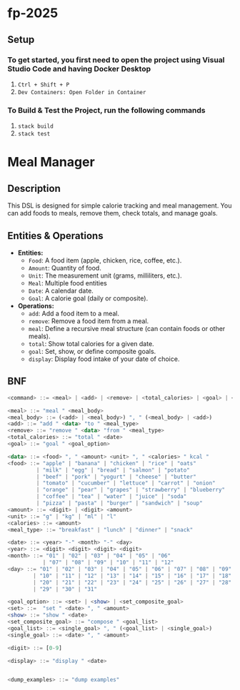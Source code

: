 # fp-2025

## Setup

### To get started, you first need to open the project using Visual Studio Code and having Docker Desktop
1. `Ctrl + Shift + P`
2. `Dev Containers: Open Folder in Container`

### To Build & Test the Project, run the following commands
1. `stack build`
2. `stack test`

# Meal Manager

## Description

This DSL is designed for simple calorie tracking and meal management. You can add foods to meals, remove them, check totals, and manage goals.

## Entities & Operations

- **Entities:**
    - `Food`: A food item (apple, chicken, rice, coffee, etc.).
    - `Amount`: Quantity of food.
    - `Unit`: The measurement unit (grams, milliliters, etc.).
    - `Meal`: Multiple food entities
    - `Date`: A calendar date.
    - `Goal`: A calorie goal (daily or composite).
- **Operations:**
    - `add`: Add a food item to a meal.
    - `remove`: Remove a food item from a meal.
    - `meal`: Define a recursive meal structure (can contain foods or other meals).     
    - `total`: Show total calories for a given date.
    - `goal`: Set, show, or define composite goals.
    - `display`: Display food intake of your date of choice.

## BNF

```haskell
<command> ::= <meal> | <add> | <remove> | <total_calories> | <goal> | <display> | <dump_examples>

<meal> ::= "meal " <meal_body>
<meal_body> ::= (<add> | <meal_body>) ", " (<meal_body> | <add>)
<add> ::= "add " <data> "to " <meal_type>
<remove> ::= "remove " <data> "from " <meal_type>
<total_calories> ::= "total " <date> 
<goal> ::= "goal " <goal_option>

<data> ::= <food> ", " <amount> <unit> ", " <calories> " kcal "
<food> ::= "apple" | "banana" | "chicken" | "rice" | "oats" 
         | "milk" | "egg" | "bread" | "salmon" | "potato"
         | "beef" | "pork" | "yogurt" | "cheese" | "butter"
         | "tomato" | "cucumber" | "lettuce" | "carrot" | "onion"
         | "orange" | "pear" | "grapes" | "strawberry" | "blueberry"
         | "coffee" | "tea" | "water" | "juice" | "soda"
         | "pizza" | "pasta" | "burger" | "sandwich" | "soup"
<amount> ::= <digit> | <digit> <amount>
<unit> ::= "g" | "kg" | "ml" | "l"
<calories> ::= <amount>
<meal_type> ::= "breakfast" | "lunch" | "dinner" | "snack"

<date> ::= <year> "-" <month> "-" <day>
<year> ::= <digit> <digit> <digit> <digit>
<month> ::= "01" | "02" | "03" | "04" | "05" | "06"
           | "07" | "08" | "09" | "10" | "11" | "12"
<day> ::= "01" | "02" | "03" | "04" | "05" | "06" | "07" | "08" | "09"
        | "10" | "11" | "12" | "13" | "14" | "15" | "16" | "17" | "18" | "19"
        | "20" | "21" | "22" | "23" | "24" | "25" | "26" | "27" | "28"
        | "29" | "30" | "31"

<goal_option> ::= <set> | <show> | <set_composite_goal>
<set> ::=  "set " <date> ", " <amount>
<show> ::= "show " <date>
<set_composite_goal> ::= "compose " <goal_list>
<goal_list> ::= <single_goal> ", " (<goal_list> | <single_goal>)
<single_goal> ::= <date> ", " <amount>

<digit> ::= [0-9]

<display> ::= "display " <date>


<dump_examples> ::= "dump examples"
```